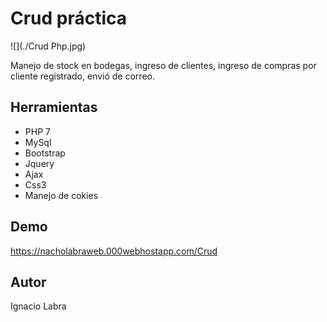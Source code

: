 # Crud práctica

![](./Crud Php.jpg)

Manejo de stock en bodegas, ingreso de clientes, ingreso de compras por cliente registrado, envió de correo. 

## Herramientas

- PHP 7
- MySql
- Bootstrap
- Jquery
- Ajax
- Css3
- Manejo de cokies

## Demo
https://nacholabraweb.000webhostapp.com/Crud

## Autor
Ignacio Labra
